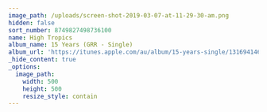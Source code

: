 ```yaml
---
image_path: /uploads/screen-shot-2019-03-07-at-11-29-30-am.png
hidden: false
sort_number: 8749827498736100
name: High Tropics
album_name: 15 Years (GRR - Single)
album_url: 'https://itunes.apple.com/au/album/15-years-single/1316941467'
_hide_content: true
_options:
  image_path:
    width: 500
    height: 500
    resize_style: contain
---
```


